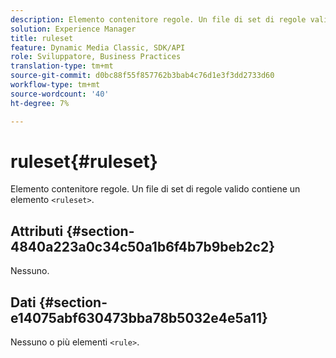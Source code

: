 ```yaml
---
description: Elemento contenitore regole. Un file di set di regole valido contiene un elemento <ruleset>.
solution: Experience Manager
title: ruleset
feature: Dynamic Media Classic, SDK/API
role: Sviluppatore, Business Practices
translation-type: tm+mt
source-git-commit: d0bc88f55f857762b3bab4c76d1e3f3dd2733d60
workflow-type: tm+mt
source-wordcount: '40'
ht-degree: 7%

---
```



# ruleset{#ruleset}

Elemento contenitore regole. Un file di set di regole valido contiene un elemento `<ruleset>`.

## Attributi {#section-4840a223a0c34c50a1b6f4b7b9beb2c2}

Nessuno.

## Dati {#section-e14075abf630473bba78b5032e4e5a11}

Nessuno o più elementi `<rule>`.
